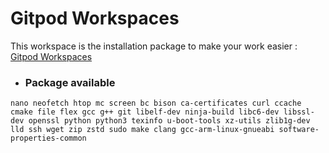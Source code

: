 # Gitpod Workspaces
This workspace is the installation package to make your work easier : [Gitpod Workspaces](https://gitpod.io/#https://github.com/sxlmnwb/Gitpod-Workspaces)

* ### Package available

 ```
nano neofetch htop mc screen bc bison ca-certificates curl ccache cmake file flex gcc g++ git libelf-dev ninja-build libc6-dev libssl-dev openssl python python3 texinfo u-boot-tools xz-utils zlib1g-dev lld ssh wget zip zstd sudo make clang gcc-arm-linux-gnueabi software-properties-common
 ```
